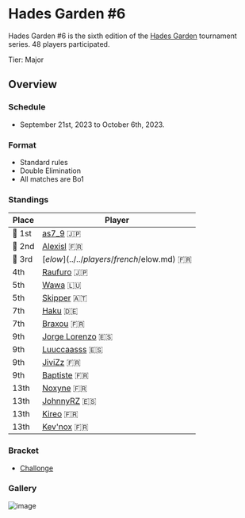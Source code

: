 # Hades Garden #6

Hades Garden #6 is the sixth edition of the [Hades Garden](hgmain.md) tournament series.
48 players participated.

Tier: Major

## Overview

### Schedule
- September 21st, 2023 to October 6th, 2023.

### Format
- Standard rules
- Double Elimination
- All matches are Bo1

### Standings

|Place|Player|
|-|-|
|:1st_place_medal: 1st|[as7_9](../../players/japanese/as7_9.md) :jp:|
|:2nd_place_medal: 2nd|[Alexisl](../../players/french/alexisl.md) :fr:|
|:3rd_place_medal: 3rd|[$elow](../../players/french/$elow.md) :fr:|
|4th|[Raufuro](../../players/japanese/raufuro.md) :jp:|
|5th|[Wawa](../../players/luxembourger/wawa.md) :luxembourg:|
|5th|[Skipper](../../players/austrian/skipper.md) :austria:|
|7th|[Haku](../../players/german/haku.md) :de:|
|7th|[Braxou](../../players/french/braxou.md) :fr:|
|9th|[Jorge Lorenzo](../../players/spanish/jorge.md) :es:|
|9th|[Luuccaasss](../../players/spanish/lucas.md) :es:|
|9th|[JiviZz](../../players/french/jivizz.md) :fr:|
|9th|[Baptiste](../../players/french/baptiste.md) :fr:|
|13th|[Noxyne](../../players/french/noxyne.md) :fr:|
|13th|[JohnnyRZ](../../players/spanish/johnny.md) :es:|
|13th|[Kireo](../../players/french/kireo.md) :fr:|
|13th|[Kev'nox](../../players/french/kevnox.md) :fr:|

### Bracket
- [Challonge](https://challonge.com/nagedwn9)

### Gallery

![image](https://github.com/inabikarilibrary/inalib/assets/110833255/ae339f76-f6bf-4f09-93bd-696b25e724e3)


